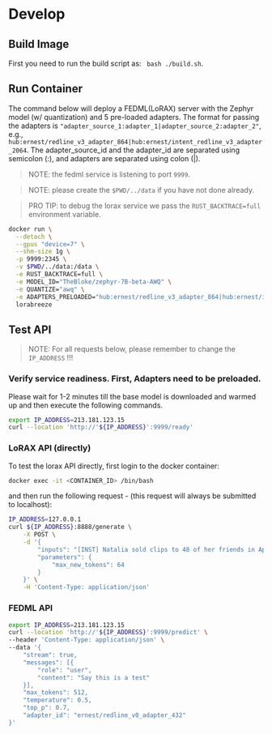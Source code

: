 
# Develop

## Build Image
First you need to run the build script as: ``` bash ./build.sh```.

## Run Container
The command below will deploy a FEDML(LoRAX) server with the Zephyr model (w/ quantization) and 5 pre-loaded adapters. 
The format for passing the adapters is `"adapter_source_1:adapter_1|adapter_source_2:adapter_2"`, 
e.g., `hub:ernest/redline_v3_adapter_864|hub:ernest/intent_redline_v3_adapter_2064`.
The adapter_source_id and the adapter_id are separated using semicolon (:), and adapters are separated using colon (|). 

> NOTE: the fedml service is listening to port `9999`.

> NOTE: please create the `$PWD/../data` if you have not done already.

> PRO TIP: to debug the lorax service we pass the `RUST_BACKTRACE=full` environment variable.  

```bash
docker run \
  --detach \
  --gpus "device=7" \
  --shm-size 1g \
  -p 9999:2345 \
  -v $PWD/../data:/data \
  -e RUST_BACKTRACE=full \
  -e MODEL_ID="TheBloke/zephyr-7B-beta-AWQ" \
  -e QUANTIZE="awq" \
  -e ADAPTERS_PRELOADED="hub:ernest/redline_v3_adapter_864|hub:ernest/intent_redline_v3_adapter_2064|hub:ernest/redline_v3_adapter_864|hub:ernest/redline_v2_adapter_400|hub:ernest/redline_v1_adapter_676|hub:ernest/redline_v0_adapter_432" \
  lorabreeze
```

## Test API

> NOTE: For all requests below, please remember to change the `IP_ADDRESS` !!!

### Verify service readiness. First, Adapters need to be preloaded.
Please wait for 1-2 minutes till the base model is downloaded and warmed up and then execute the following commands.

```bash
export IP_ADDRESS=213.181.123.15
curl --location 'http://'${IP_ADDRESS}':9999/ready'
```


### LoRAX API (directly)
To test the lorax API directly, first login to the docker container:
```bash
docker exec -it <CONTAINER_ID> /bin/bash
```

and then run the following request - (this request will always be submitted to localhost):
```bash
IP_ADDRESS=127.0.0.1
curl ${IP_ADDRESS}:8888/generate \
    -X POST \
    -d '{
        "inputs": "[INST] Natalia sold clips to 48 of her friends in April, and then she sold half as many clips in May. How many clips did Natalia sell altogether in April and May? [/INST]",
        "parameters": {
            "max_new_tokens": 64
        }
    }' \
    -H 'Content-Type: application/json'
```



### FEDML API 
```bash
export IP_ADDRESS=213.181.123.15
curl --location 'http://'${IP_ADDRESS}':9999/predict' \
--header 'Content-Type: application/json' \
--data '{ 
    "stream": true, 
    "messages": [{ 
        "role": "user", 
        "content": "Say this is a test" 
    }], 
    "max_tokens": 512,
    "temperature": 0.5,
    "top_p": 0.7,
    "adapter_id": "ernest/redline_v0_adapter_432"
}'
````

